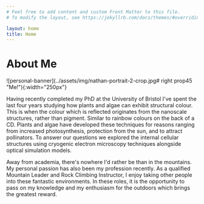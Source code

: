```yaml
---
# Feel free to add content and custom Front Matter to this file.
# To modify the layout, see https://jekyllrb.com/docs/themes/#overriding-theme-defaults

layout: home
title: Home
---
```


# About Me

![personal-banner](../assets/img/nathan-portrait-2-crop.jpg# right prop45 "Me!"){:width="250px"}

Having recently completed my PhD at the University of Bristol I've spent the last four years 
studying how plants and algae can exhibit structural colour. This is when the colour which is reflected 
originates from the nanoscale structures, rather than pigment. Similar to rainbow colours 
on the back of a CD. Plants and algae have developed these techniques for reasons ranging 
from increased photosynthesis, protection from the sun, and to attract pollinators. To answer 
our questions we explored the internal cellular structures using cryogenic electron microscopy 
techniques alongside optical simulation models.

Away from academia, there's nowhere I'd rather be than in the mountains. My personal passion
has also been my profession recently. As a qualified Mountain Leader and Rock Climbing 
Instructor, I enjoy taking other people into these fantastic environments. In these roles, 
it is the opportunity to pass on my knowledge and my enthusiasm for the outdoors which 
brings the greatest reward. 